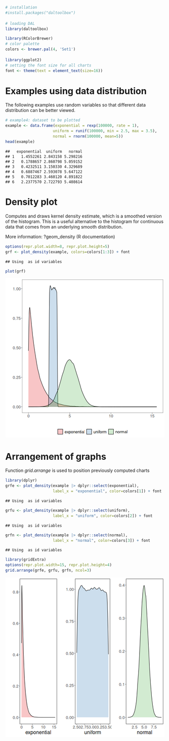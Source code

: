 
``` r
# installation 
#install.packages("daltoolbox")

# loading DAL
library(daltoolbox) 
```


``` r
library(RColorBrewer)
# color palette
colors <- brewer.pal(4, 'Set1')

library(ggplot2)
# setting the font size for all charts
font <- theme(text = element_text(size=16))
```

# Examples using data distribution
The following examples use random variables so that different data distribution can be better viewed.


``` r
# example4: dataset to be plotted  
example <- data.frame(exponential = rexp(100000, rate = 1), 
                     uniform = runif(100000, min = 2.5, max = 3.5), 
                     normal = rnorm(100000, mean=5))
head(example)
```

```
##   exponential  uniform   normal
## 1   1.4552261 2.843158 5.298216
## 2   0.1788657 2.860798 5.059152
## 3   0.4232511 3.150330 4.329689
## 4   0.6887467 2.593078 5.647122
## 5   0.7012283 3.460120 4.891822
## 6   2.2377570 2.722793 5.408614
```

# Density plot

Computes and draws kernel density estimate, which is a smoothed version of the histogram. This is a useful alternative to the histogram for continuous data that comes from an underlying smooth distribution.

More information: ?geom_density (R documentation)


``` r
options(repr.plot.width=8, repr.plot.height=5)
grf <- plot_density(example, colors=colors[1:3]) + font
```

```
## Using  as id variables
```

``` r
plot(grf)
```

![plot of chunk unnamed-chunk-4](fig/grf_density/unnamed-chunk-4-1.png)

# Arrangement of graphs

Function $grid.arrange$ is used to position previously computed charts


``` r
library(dplyr)
grfe <- plot_density(example |> dplyr::select(exponential), 
                     label_x = "exponential", color=colors[1]) + font  
```

```
## Using  as id variables
```

``` r
grfu <- plot_density(example |> dplyr::select(uniform), 
                     label_x = "uniform", color=colors[2]) + font  
```

```
## Using  as id variables
```

``` r
grfn <- plot_density(example |> dplyr::select(normal), 
                     label_x = "normal", color=colors[3]) + font 
```

```
## Using  as id variables
```


``` r
library(gridExtra)  
options(repr.plot.width=15, repr.plot.height=4)
grid.arrange(grfe, grfu, grfn, ncol=3)
```

![plot of chunk unnamed-chunk-6](fig/grf_density/unnamed-chunk-6-1.png)

